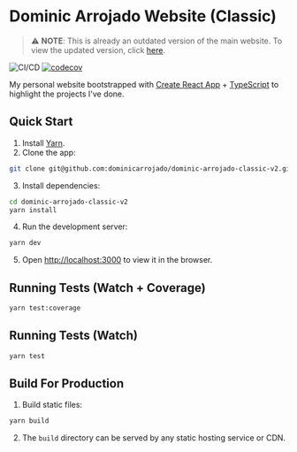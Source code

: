 # Dominic Arrojado Website (Classic)

> :warning: **NOTE**: This is already an outdated version of the main website. To view the updated version, click [here](https://github.com/dominicarrojado/dominicarrojado.github.io).

![CI/CD](https://github.com/dominicarrojado/dominic-arrojado-classic-v2/workflows/CI/CD/badge.svg) [![codecov](https://codecov.io/gh/dominicarrojado/dominic-arrojado-classic-v2/branch/develop/graph/badge.svg?token=6W0VKYWOKI)](https://codecov.io/gh/dominicarrojado/dominic-arrojado-classic-v2)

My personal website bootstrapped with [Create React App](https://github.com/facebook/create-react-app) + [TypeScript](https://www.typescriptlang.org/) to highlight the projects I've done.

## Quick Start

1. Install [Yarn](https://yarnpkg.com/lang/en/docs/install/).
2. Clone the app:

```bash
git clone git@github.com:dominicarrojado/dominic-arrojado-classic-v2.git
```

3. Install dependencies:

```bash
cd dominic-arrojado-classic-v2
yarn install
```

4. Run the development server:

```bash
yarn dev
```

5. Open [http://localhost:3000](http://localhost:3000) to view it in the browser.

## Running Tests (Watch + Coverage)

```bash
yarn test:coverage
```

## Running Tests (Watch)

```bash
yarn test
```

## Build For Production

1. Build static files:

```bash
yarn build
```

2. The `build` directory can be served by any static hosting service or CDN.
